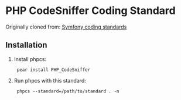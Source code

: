 PHP CodeSniffer Coding Standard
========================================

Originally cloned from: [Symfony coding standards](http://symfony.com/doc/current/contributing/code/standards.html)

Installation
------------

1. Install phpcs:

        pear install PHP_CodeSniffer

2. Run phpcs with this standard:

        phpcs --standard=/path/to/standard . -n
